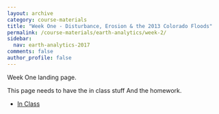 ```yaml
---
layout: archive
category: course-materials
title: "Week One - Disturbance, Erosion & the 2013 Colorado Floods"
permalink: /course-materials/earth-analytics/week-2/
sidebar:
  nav: earth-analytics-2017
comments: false
author_profile: false
---
```



Week One landing page.

This page needs to have the in class stuff
And the homework.

* [In Class](/course-materials/earth-analytics/week-2/get-to-know-r/)
